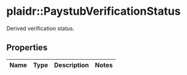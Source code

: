 # plaidr::PaystubVerificationStatus

Derived verification status.

## Properties
Name | Type | Description | Notes
------------ | ------------- | ------------- | -------------


